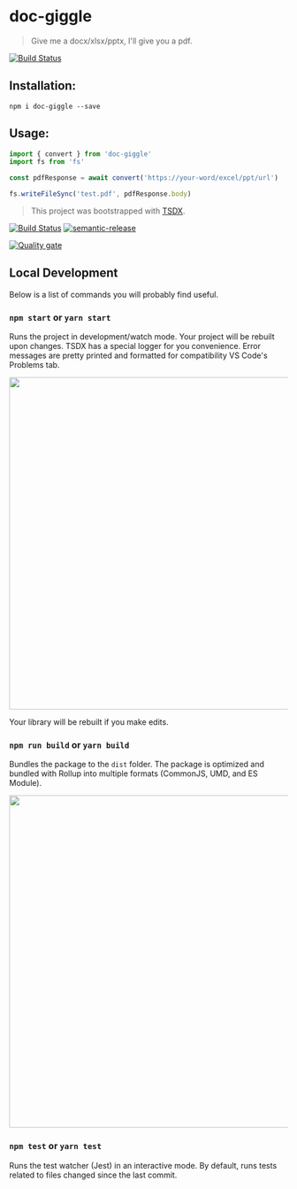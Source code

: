 # doc-giggle

> Give me a docx/xlsx/pptx, I'll give you a pdf.

[![Build Status](https://travis-ci.com/Jeff-Tian/doc-giggle.svg?branch=master)](https://travis-ci.com/Jeff-Tian/doc-giggle)

## Installation:

```shell
npm i doc-giggle --save
```

## Usage:

```typescript
import { convert } from 'doc-giggle'
import fs from 'fs'

const pdfResponse = await convert('https://your-word/excel/ppt/url')

fs.writeFileSync('test.pdf', pdfResponse.body)

```

> This project was bootstrapped with [TSDX](https://github.com/jaredpalmer/tsdx).

[![Build Status](https://travis-ci.com/Jeff-Tian/doc-giggle.svg?branch=master)](https://travis-ci.com/Jeff-Tian/doc-giggle)
[![semantic-release](https://img.shields.io/badge/%20%20%F0%9F%93%A6%F0%9F%9A%80-semantic--release-e10079.svg)](https://github.com/semantic-release/semantic-release)

[![Quality gate](https://sonarcloud.io/api/project_badges/quality_gate?project=Jeff-Tian_doc-giggle)](https://sonarcloud.io/dashboard?id=Jeff-Tian_doc-giggle)

## Local Development

Below is a list of commands you will probably find useful.

### `npm start` or `yarn start`

Runs the project in development/watch mode. Your project will be rebuilt upon changes. TSDX has a special logger for you convenience. Error messages are pretty printed and formatted for compatibility VS Code's Problems tab.

<img src="https://user-images.githubusercontent.com/4060187/52168303-574d3a00-26f6-11e9-9f3b-71dbec9ebfcb.gif" width="600" />

Your library will be rebuilt if you make edits.

### `npm run build` or `yarn build`

Bundles the package to the `dist` folder.
The package is optimized and bundled with Rollup into multiple formats (CommonJS, UMD, and ES Module).

<img src="https://user-images.githubusercontent.com/4060187/52168322-a98e5b00-26f6-11e9-8cf6-222d716b75ef.gif" width="600" />

### `npm test` or `yarn test`

Runs the test watcher (Jest) in an interactive mode.
By default, runs tests related to files changed since the last commit.
